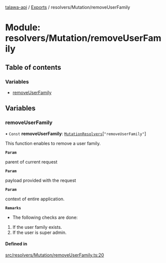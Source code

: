 [talawa-api](../README.md) / [Exports](../modules.md) / resolvers/Mutation/removeUserFamily

# Module: resolvers/Mutation/removeUserFamily

## Table of contents

### Variables

- [removeUserFamily](resolvers_Mutation_removeUserFamily.md#removeuserfamily)

## Variables

### removeUserFamily

• `Const` **removeUserFamily**: [`MutationResolvers`](types_generatedGraphQLTypes.md#mutationresolvers)[``"removeUserFamily"``]

This function enables to remove a user family.

**`Param`**

parent of current request

**`Param`**

payload provided with the request

**`Param`**

context of entire application.

**`Remarks`**

- The following checks are done:
1. If the user family exists.
2. If the user is super admin.

#### Defined in

[src/resolvers/Mutation/removeUserFamily.ts:20](https://github.com/PalisadoesFoundation/talawa-api/blob/fa10711/src/resolvers/Mutation/removeUserFamily.ts#L20)
